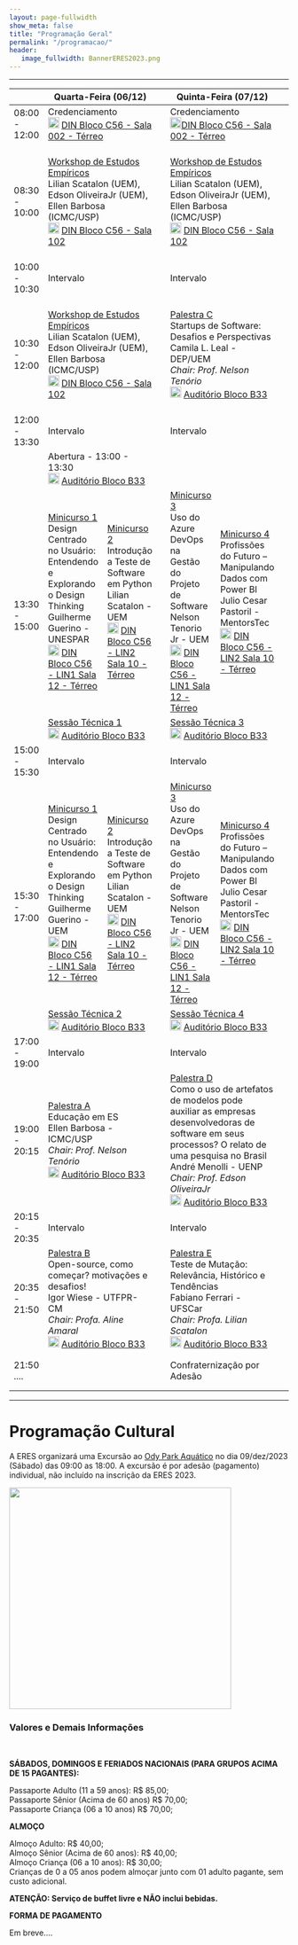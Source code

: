 ```yaml
---
layout: page-fullwidth
show_meta: false
title: "Programação Geral"
permalink: "/programacao/"
header:
   image_fullwidth: BannerERES2023.png
---
```

<hr>


<table>
<thead>
  <tr>
    <th></th>
    <th colspan="2">Quarta-Feira (06/12)</th>
    <th></th>
    <th colspan="2">Quinta-Feira (07/12)</th>
    <th></th>
    <th colspan="2">Sexta-Feira (08/12)</th>
  </tr>
</thead>
<tbody>
  <tr>
    <td>08:00 - 12:00</td>
    <td colspan="2">Credenciamento <br> <img src="https://eres-sbc-br.github.io/eres2023/images/pin-azul.png" width="20"> <a target="_blank" href="https://goo.gl/maps/pwyfjqmMnxpAo2uz7">DIN Bloco C56 - Sala 002 - Térreo</a></td>
    <td></td>
    <td colspan="2">Credenciamento <br>	<img src="https://eres-sbc-br.github.io/eres2023/images/pin-azul.png" width="20"><a target="_blank" href="https://goo.gl/maps/pwyfjqmMnxpAo2uz7">DIN Bloco C56 - Sala 002 - Térreo</a></td>
    <td></td>
    <td colspan="2">Credenciamento <br> <img src="https://eres-sbc-br.github.io/eres2023/images/pin-azul.png" width="20"><a target="_blank" href="https://goo.gl/maps/pwyfjqmMnxpAo2uz7">DIN Bloco C56 - Sala 002 - Térreo</a></td>
  </tr>
  <tr>
    <td>08:30 - 10:00</td>
    <td colspan="2"><a target="_blank" href="https://eres-sbc-br.github.io/eres2023/workshop">Workshop de Estudos Empíricos</a> 	<br>Lilian Scatalon (UEM), Edson OliveiraJr (UEM), Ellen Barbosa (ICMC/USP) 	<br> 	<img src="https://eres-sbc-br.github.io/eres2023/images/pin-azul.png" width="20"> <a target="_blank" href="https://goo.gl/maps/pwyfjqmMnxpAo2uz7">DIN Bloco C56 - Sala 102</a></td>
    <td></td>
    <td colspan="2"><a target="_blank" href="https://eres-sbc-br.github.io/eres2023/workshop">Workshop de Estudos Empíricos</a> 	<br>Lilian Scatalon (UEM), Edson OliveiraJr (UEM), Ellen Barbosa (ICMC/USP) 	<br> 	<img src="https://eres-sbc-br.github.io/eres2023/images/pin-azul.png" width="20"> <a target="_blank" href="https://goo.gl/maps/pwyfjqmMnxpAo2uz7">DIN Bloco C56 - Sala 102</a> 	</td>
    <td></td>
    <td colspan="2"><a target="_blank" href="https://eres-sbc-br.github.io/eres2023/minicursos#minicurso_5">Minicurso 5</a><br>Inclusão de Aspectos de Transparência de Dados Pessoais em Projetos de Software<br>Marcelo Morandini (EACH-USP) / Thiago Adriano Coleti (UENP) <br> 	<img src="https://eres-sbc-br.github.io/eres2023/images/pin-azul.png" width="20"> <a target="_blank" href="https://goo.gl/maps/pwyfjqmMnxpAo2uz7">DIN Bloco C56 - LIN1 Sala 12 - Térreo</a></td>
  </tr>
  <tr>
    <td>10:00 - 10:30</td>
    <td colspan="2">Intervalo</td>
    <td></td>
    <td colspan="2">Intervalo</td>
    <td></td>
    <td colspan="2">Intervalo</td>
  </tr>
  <tr>
    <td>10:30 - 12:00</td>
    <td colspan="2"><a target="_blank" href="https://eres-sbc-br.github.io/eres2023/workshop">Workshop de Estudos Empíricos</a> 	<br>Lilian Scatalon (UEM), Edson OliveiraJr (UEM), Ellen Barbosa (ICMC/USP) 	<br> 	<img src="https://eres-sbc-br.github.io/eres2023/images/pin-azul.png" width="20"> <a target="_blank" href="https://goo.gl/maps/pwyfjqmMnxpAo2uz7">DIN Bloco C56 - Sala 102</a> 	</td>
    <td></td>
    <td colspan="2"><a target="_blank" href="https://eres-sbc-br.github.io/eres2023/palestras#palestra_c">Palestra C</a><br>Startups de Software: Desafios e Perspectivas<br>Camila L. Leal - DEP/UEM
	<br><i>Chair: Prof. Nelson Tenório</i>
 	<br> 	<img src="https://eres-sbc-br.github.io/eres2023/images/pin.png" width="20"> <a target="_blank" href="https://goo.gl/maps/J8tojLEbD75j1Fz5A">Auditório Bloco B33</a> 	</td>
    <td></td>
    <td colspan="2"><a target="_blank" href="https://eres-sbc-br.github.io/eres2023/minicursos#minicurso_5">Minicurso 5</a><br>Inclusão de Aspectos de Transparência de Dados Pessoais em Projetos de Software<br>Marcelo Morandini (EACH-USP) / Thiago Adriano Coleti (UENP) <br> 	<img src="https://eres-sbc-br.github.io/eres2023/images/pin-azul.png" width="20"> <a target="_blank" href="https://goo.gl/maps/pwyfjqmMnxpAo2uz7">DIN Bloco C56 - LIN1 Sala 12 - Térreo</a></td>
  </tr>
  <tr>
    <td>12:00 - 13:30</td>
    <td colspan="2">Intervalo</td>
    <td></td>
    <td colspan="2">Intervalo</td>
    <td></td>
    <td colspan="2">Intervalo</td>
  </tr>
  <tr>
    <td></td>
    <td colspan="2">Abertura - 13:00 - 13:30
	<br> <img src="https://eres-sbc-br.github.io/eres2023/images/pin.png" width="20"> <a target="_blank" href="https://goo.gl/maps/J8tojLEbD75j1Fz5A">Auditório Bloco B33</a></td>
    <td></td>
    <td colspan="2"></td>
    <td></td>
    <td colspan="2"></td>
  </tr>
  <tr>
    <td rowspan="2">13:30 - 15:00</td>
    <td><a target="_blank" href="https://eres-sbc-br.github.io/eres2023/minicursos#minicurso_1">Minicurso 1</a><br>Design Centrado no Usuário: Entendendo e Explorando o Design Thinking<br>Guilherme Guerino - UNESPAR
	<br> <img src="https://eres-sbc-br.github.io/eres2023/images/pin-azul.png" width="20"> <a target="_blank" href="https://goo.gl/maps/pwyfjqmMnxpAo2uz7">DIN Bloco C56 - LIN1 Sala 12 - Térreo</a></td>
    <td><a target="_blank" href="https://eres-sbc-br.github.io/eres2023/minicursos#minicurso_2">Minicurso 2</a><br>Introdução a Teste de Software em Python<br>Lilian Scatalon - UEM
	<br> <img src="https://eres-sbc-br.github.io/eres2023/images/pin-azul.png" width="20"> <a target="_blank" href="https://goo.gl/maps/pwyfjqmMnxpAo2uz7">DIN Bloco C56 - LIN2 Sala 10 - Térreo</a></td>
    <td></td>
    <td><a target="_blank" href="https://eres-sbc-br.github.io/eres2023/minicursos#minicurso_3">Minicurso 3</a><br>Uso do Azure DevOps na Gestão do Projeto de Software<br>Nelson Tenorio Jr - UEM
	<br> <img src="https://eres-sbc-br.github.io/eres2023/images/pin-azul.png" width="20"> <a target="_blank" href="https://goo.gl/maps/pwyfjqmMnxpAo2uz7">DIN Bloco C56 - LIN1 Sala 12 - Térreo</a></td>
    <td><a target="_blank" href="https://eres-sbc-br.github.io/eres2023/minicursos#minicurso_4">Minicurso 4</a><br>Profissões do Futuro – Manipulando Dados com Power BI<br>Julio Cesar Pastoril - MentorsTec
	<br> <img src="https://eres-sbc-br.github.io/eres2023/images/pin-azul.png" width="20"> <a target="_blank" href="https://goo.gl/maps/pwyfjqmMnxpAo2uz7">DIN Bloco C56 - LIN2 Sala 10 - Térreo</a></td>
    <td></td>
    <td><a target="_blank" href="https://eres-sbc-br.github.io/eres2023/minicursos#minicurso_6">Minicurso 6</a><br>Identificação de Testes Instáveis<br>Marco A. Graciotto Silva /  Rafael Rampim Soratto - UTFPR-CM
	<br> <img src="https://eres-sbc-br.github.io/eres2023/images/pin-azul.png" width="20"> <a target="_blank" href="https://goo.gl/maps/pwyfjqmMnxpAo2uz7">DIN Bloco C56 - LIN1 Sala 12 - Térreo</a></td>
    <td><a target="_blank" href="https://eres-sbc-br.github.io/eres2023/minicursos#minicurso_7">Minicurso 7</a><br></td>
  </tr>
  <tr>
    <td colspan="2"><a target="_blank" href="https://eres-sbc-br.github.io/eres2023/sessoes#sessao_1">Sessão Técnica 1</a>
	<br> <img src="https://eres-sbc-br.github.io/eres2023/images/pin.png" width="20"> <a target="_blank" href="https://goo.gl/maps/J8tojLEbD75j1Fz5A">Auditório Bloco B33</a></td>
    <td></td>
    <td colspan="2"><a target="_blank" href="https://eres-sbc-br.github.io/eres2023/sessoes#sessao_3">Sessão Técnica 3</a>
	<br> <img src="https://eres-sbc-br.github.io/eres2023/images/pin.png" width="20"> <a target="_blank" href="https://goo.gl/maps/J8tojLEbD75j1Fz5A">Auditório Bloco B33</a></td>
    <td></td>
    <td colspan="2"><a target="_blank" href="https://eres-sbc-br.github.io/eres2023/sessoes#sessao_5">Sessão Técnica 5</a>
	<br> <img src="https://eres-sbc-br.github.io/eres2023/images/pin.png" width="20"> <a target="_blank" href="https://goo.gl/maps/J8tojLEbD75j1Fz5A">Auditório Bloco B33</a></td>
  </tr>
  <tr>
    <td>15:00 - 15:30</td>
    <td>Intervalo</td>
    <td></td>
    <td></td>
    <td>Intervalo</td>
    <td></td>
    <td></td>
    <td>Intervalo</td>
    <td></td>
  </tr>
  <tr>
    <td rowspan="2">15:30 - 17:00</td>
    <td><a target="_blank" href="https://eres-sbc-br.github.io/eres2023/minicursos#minicurso_1">Minicurso 1</a><br>Design Centrado no Usuário: Entendendo e Explorando o Design Thinking<br>Guilherme Guerino - UEM
	<br> <img src="https://eres-sbc-br.github.io/eres2023/images/pin-azul.png" width="20"> <a target="_blank" href="https://goo.gl/maps/pwyfjqmMnxpAo2uz7">DIN Bloco C56 - LIN1 Sala 12 - Térreo</a></td>
    <td><a target="_blank" href="https://eres-sbc-br.github.io/eres2023/minicursos#minicurso_2">Minicurso 2</a><br>Introdução a Teste de Software em Python<br>Lilian Scatalon - UEM<br> <img src="https://eres-sbc-br.github.io/eres2023/images/pin-azul.png" width="20"> <a target="_blank" href="https://goo.gl/maps/pwyfjqmMnxpAo2uz7">DIN Bloco C56 - LIN2 Sala 10 - Térreo</a></td>
    <td></td>
    <td><a target="_blank" href="https://eres-sbc-br.github.io/eres2023/minicursos#minicurso_3">Minicurso 3</a><br>Uso do Azure DevOps na Gestão do Projeto de Software<br>Nelson Tenorio Jr - UEM<br> <img src="https://eres-sbc-br.github.io/eres2023/images/pin-azul.png" width="20"> <a target="_blank" href="https://goo.gl/maps/pwyfjqmMnxpAo2uz7">DIN Bloco C56 - LIN1 Sala 12 - Térreo</a></td>
    <td><a target="_blank" href="https://eres-sbc-br.github.io/eres2023/minicursos#minicurso_4">Minicurso 4</a><br>Profissões do Futuro – Manipulando Dados com Power BI<br>Julio Cesar Pastoril - MentorsTec<br> <img src="https://eres-sbc-br.github.io/eres2023/images/pin-azul.png" width="20"> <a target="_blank" href="https://goo.gl/maps/pwyfjqmMnxpAo2uz7">DIN Bloco C56 - LIN2 Sala 10 - Térreo</a></td>
    <td></td>
    <td><a target="_blank" href="https://eres-sbc-br.github.io/eres2023/minicursos#minicurso_6">Minicurso 6</a><br>Identificação de Testes Instáveis<br>Marco A. Graciotto Silva /  Rafael Rampim Soratto - UTFPR-CM<br> <img src="https://eres-sbc-br.github.io/eres2023/images/pin-azul.png" width="20"> <a target="_blank" href="https://goo.gl/maps/pwyfjqmMnxpAo2uz7">DIN Bloco C56 - LIN1 Sala 12 - Térreo</a></td>
    <td><a target="_blank" href="https://eres-sbc-br.github.io/eres2023/minicursos#minicurso_7">Minicurso 7</a><br></td>
  </tr>
  <tr>
    <td colspan="2"><a target="_blank" href="https://eres-sbc-br.github.io/eres2023/sessoes#sessao_2">Sessão Técnica 2</a>
	<br> <img src="https://eres-sbc-br.github.io/eres2023/images/pin.png" width="20"> <a target="_blank" href="https://goo.gl/maps/J8tojLEbD75j1Fz5A">Auditório Bloco B33</a></td>
    <td></td>
    <td colspan="2"><a target="_blank" href="https://eres-sbc-br.github.io/eres2023/sessoes#sessao_4">Sessão Técnica 4</a>
	<br> <img src="https://eres-sbc-br.github.io/eres2023/images/pin.png" width="20"> <a target="_blank" href="https://goo.gl/maps/J8tojLEbD75j1Fz5A">Auditório Bloco B33</a></td>
    <td></td>
    <td colspan="2"><a target="_blank" href="https://eres-sbc-br.github.io/eres2023/sessoes#sessao_6">Sessão Técnica 6</a>
	<br> <img src="https://eres-sbc-br.github.io/eres2023/images/pin.png" width="20"> <a target="_blank" href="https://goo.gl/maps/J8tojLEbD75j1Fz5A">Auditório Bloco B33</a></td>
  </tr>
  <tr>
    <td>17:00 - 19:00</td>
    <td colspan="2">Intervalo</td>
    <td></td>
    <td colspan="2">Intervalo</td>
    <td></td>
    <td colspan="2">Intervalo</td>
  </tr>
  <tr>
    <td>19:00 - 20:15</td>
    <td colspan="2"><a target="_blank" href="https://eres-sbc-br.github.io/eres2023/palestras#palestra_a">Palestra A</a><br>Educação em ES<br>Ellen Barbosa - ICMC/USP
	<br><i>Chair: Prof. Nelson Tenório</i>
	<br> 	<img src="https://eres-sbc-br.github.io/eres2023/images/pin.png" width="20"> <a target="_blank" href="https://goo.gl/maps/J8tojLEbD75j1Fz5A">Auditório Bloco B33</a></td>
    <td></td>
    <td colspan="2"><a target="_blank" href="https://eres-sbc-br.github.io/eres2023/palestras#palestra_d">Palestra D</a><br>Como o uso de artefatos de modelos pode auxiliar as empresas desenvolvedoras de software em seus processos? O relato de uma pesquisa no Brasil<br>André Menolli - UENP
	<br><i>Chair: Prof. Edson OliveiraJr</i>
	<br> 	<img src="https://eres-sbc-br.github.io/eres2023/images/pin.png" width="20"> <a target="_blank" href="https://goo.gl/maps/J8tojLEbD75j1Fz5A">Auditório Bloco B33</a></td>
    <td></td>
    <td colspan="2"><a target="_blank" href="https://eres-sbc-br.github.io/eres2023/palestras#palestra_f">Palestra F</a><br>O Uso de Técnicas de Especificação de Requisitos na Indústria<br>Edna Dias Canedo - UnB
	<br><i>Chair: Profa. Thelma Colanzi</i>
	<br> 	<img src="https://eres-sbc-br.github.io/eres2023/images/pin.png" width="20"> <a target="_blank" href="https://goo.gl/maps/J8tojLEbD75j1Fz5A">Auditório Bloco B33</a></td>
  </tr>
  <tr>
    <td>20:15 - 20:35</td>
    <td colspan="2">Intervalo</td>
    <td></td>
    <td colspan="2">Intervalo</td>
    <td></td>
    <td colspan="2">Intervalo</td>
  </tr>
  <tr>
    <td>20:35 - 21:50</td>
    <td colspan="2"><a target="_blank" href="https://eres-sbc-br.github.io/eres2023/palestras#palestra_b">Palestra B</a><br>Open-source, como começar? motivações e desafios!<br>Igor Wiese - UTFPR-CM
	<br><i>Chair: Profa. Aline Amaral</i>
	<br> 	<img src="https://eres-sbc-br.github.io/eres2023/images/pin.png" width="20"> <a target="_blank" href="https://goo.gl/maps/J8tojLEbD75j1Fz5A">Auditório Bloco B33</a></td>
    <td></td>
    <td colspan="2"><a target="_blank" href="https://eres-sbc-br.github.io/eres2023/palestras#palestra_e">Palestra E</a><br>Teste de Mutação: Relevância, Histórico e Tendências<br>Fabiano Ferrari - UFSCar
	<br><i>Chair: Profa. Lilian Scatalon</i>
	<br> 	<img src="https://eres-sbc-br.github.io/eres2023/images/pin.png" width="20"> <a target="_blank" href="https://goo.gl/maps/J8tojLEbD75j1Fz5A">Auditório Bloco B33</a></td>
    <td></td>
    <td colspan="2"><a target="_blank" href="https://eres-sbc-br.github.io/eres2023/palestras#palestra_g">Palestra G</a><br>Desenvolvimento e Certificação de Software Aeronáutico<br>Catarina Xavier - Embraer
	<br><i>Chair: Prof. Edson OliveiraJr</i>
	<br> 	<img src="https://eres-sbc-br.github.io/eres2023/images/pin.png" width="20"> <a target="_blank" href="https://goo.gl/maps/J8tojLEbD75j1Fz5A">Auditório Bloco B33</a></td>
  </tr>
  <tr>
    <td>21:50 ....</td>
    <td></td>
    <td></td>
    <td></td>
    <td colspan="2">Confraternização por Adesão</td>
    <td></td>
    <td colspan="2">Encerramento e Premiações
	<br> 	<img src="https://eres-sbc-br.github.io/eres2023/images/pin.png" width="20"> <a target="_blank" href="https://goo.gl/maps/J8tojLEbD75j1Fz5A">Auditório Bloco B33</a></td>
  </tr>
</tbody>
</table>

<hr>

<h1>Programação Cultural</h1>

<p>A ERES organizará uma Excursão ao <a target="_blank" href="https://odypark.com.br/" target="_blank">Ody Park Aquático</a> no dia 09/dez/2023 (Sábado) das 09:00 as 18:00. A excursão é por adesão (pagamento) individual, não incluído na inscrição da ERES 2023.</p> 


<img src="https://eres-sbc-br.github.io/eres2023/images/ody.png" alt="" style="height: 400px"><br>

<h3>Valores e Demais Informações</h3>

<br>

<strong>SÁBADOS, DOMINGOS E FERIADOS NACIONAIS (PARA GRUPOS ACIMA DE 15 PAGANTES):</strong>

Passaporte Adulto (11 a 59 anos): R$ 85,00;<br>
Passaporte Sênior (Acima de 60 anos) R$ 70,00;<br>
Passaporte Criança (06 a 10 anos) R$ 70,00;<br>

<strong>ALMOÇO</strong>

Almoço Adulto: R$ 40,00;<br>
Almoço Sênior (Acima de 60 anos): R$ 40,00;<br>
Almoço Criança (06 a 10 anos): R$ 30,00;<br>
Crianças de 0 a 05 anos podem almoçar junto com 01 adulto pagante, sem custo adicional.<br>

<strong>ATENÇÃO: Serviço de buffet livre e NÃO inclui bebidas.</strong>

<strong>FORMA DE PAGAMENTO</strong> 

Em breve....



